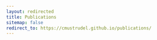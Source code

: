 ```yaml
---
layout: redirected
title: Publications
sitemap: false
redirect_to: https://cmustrudel.github.io/publications/
---
```


<!-- 
### Refereed journal articles
{% bibliography --query @article[pubcls=0] %}

### Peer-reviewed proceedings
{% bibliography --query @inproceedings[pubcls=2 || pubcls=1] %}

### Others
{% bibliography --query @article[pubcls=3] @inproceedings[pubcls=3] %}

### Theses
{% bibliography --query @mastersthesis @phdthesis %}
 -->

